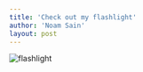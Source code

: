 ```yaml
---
title: 'Check out my flashlight'
author: 'Noam Sain'
layout: post
---
```


![flashlight](/_assets/img/2015/09/flashlight.jpg)